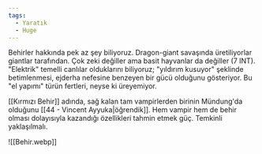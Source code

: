```yaml
---
tags:
  - Yaratık
  - Huge
---  
```

  
Behirler hakkında pek az şey biliyoruz. Dragon-giant savaşında üretiliyorlar giantlar tarafından. Çok zeki değiller ama basit hayvanlar da değiller (7 INT). "Elektrik" temelli canlılar olduklarını biliyoruz; "yıldırım kusuyor" şeklinde betimlenmesi, ejderha nefesine benzeyen bir gücü olduğunu gösteriyor. Bu "el yapımı" türün fertleri, neyse ki üreyemiyor.  
  
[[Kırmızı Behir]] adında, sağ kalan tam vampirlerden birinin Mündung'da olduğunu [[44 - Vincent Ayyuka|öğrendik]]. Hem vampir hem de behir olması dolayısıyla kazandığı özellikleri tahmin etmek güç. Temkinli yaklaşılmalı.  
  
![[Behir.webp]]